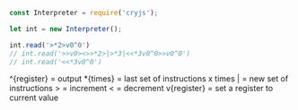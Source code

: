 ```js
const Interpreter = require('cryjs');

let int = new Interpreter();

int.read('>*2>v0^0')
// int.read('>>v0><>>*2>|>*3|<<*3v0^0>>v0^0')
// int.read('<<*3v0^0')
```

^{register} = output
*{times} = last set of instructions x times
| = new set of instructions
\> = increment
< = decrement
v{register} = set a register to current value